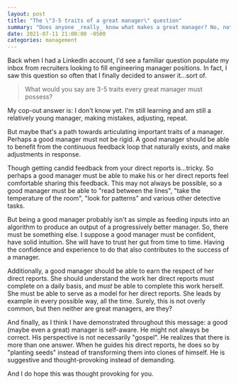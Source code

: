 ```yaml
---
layout: post
title: "The \"3-5 traits of a great manager\" question"
summary: "Does anyone _really_ know what makes a great manager? No, not really, but we can enumerate some worthwhile goals."
date: 2021-07-11 21:00:00 -0500
categories: management
---
```


Back when I had a LinkedIn account, I'd see a familiar question populate my inbox from recruiters looking to fill engineering manager positions. In fact, I saw this question so often that I finally decided to answer it...sort of. 

>What would you say are 3-5 traits every great manager must possess?

My cop-out answer is: I don't know yet. I'm still learning and am still a relatively young manager, making mistakes, adjusting, repeat.

But maybe that's a path towards articulating important traits of a manager. Perhaps a good manager must not be rigid. A good manager should be able to benefit from the continuous feedback loop that naturally exists, and make adjustments in response. 

Though getting candid feedback from your direct reports is...tricky. So perhaps a good manager must be able to make his or her direct reports feel comfortable sharing this feedback. This may not always be possible, so a good manager must be able to "read between the lines", "take the temperature of the room", "look for patterns" and various other detective tasks.

But being a good manager probably isn't as simple as feeding inputs into an algorithm to produce an output of a progressively better manager. So, there must be something else. I suppose a good manager must be confident, have solid intuition. She will have to trust her gut from time to time. Having the confidence and experience to do that also contributes to the success of a manager.

Additionally, a good manager should be able to earn the respect of her direct reports. She should understand the work her direct reports must complete on a daily basis, and _must_ be able to complete this work herself. She must be able to serve as a model for her direct reports. She leads by example in every possible way, all the time. Surely, this is not overly common, but then neither are great managers, are they?

And finally, as I think I have demonstrated throughout this message: a good (maybe even a great) manager is self-aware. He might not always be correct. His perspective is not necessarily "gospel". He realizes that there is more than one answer. When he guides his direct reports, he does so by "planting seeds" instead of transforming them into clones of himself. He is suggestive and thought-provoking instead of demanding.

And I do hope this was thought provoking for you.

